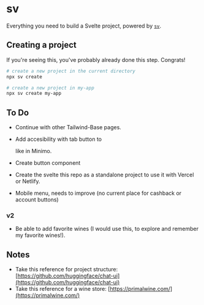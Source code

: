 # sv

Everything you need to build a Svelte project, powered by [`sv`](https://github.com/sveltejs/cli).

## Creating a project

If you're seeing this, you've probably already done this step. Congrats!

```bash
# create a new project in the current directory
npx sv create

# create a new project in my-app
npx sv create my-app
```

## To Do

- Continue with other Tailwind-Base pages.
- Add accesibility with tab button to <main> like in Minimo.
- Create button component

- Create the svelte this repo as a standalone project to use it with Vercel or Netlify.
- Mobile menu, needs to improve (no current place for cashback or account buttons)

### v2

- Be able to add favorite wines (I would use this, to explore and remember my favorite wines!).

## Notes

- Take this reference for project structure: [https://github.com/huggingface/chat-ui](https://github.com/huggingface/chat-ui)
- Take this reference for a wine store: [https://primalwine.com/](https://primalwine.com/)
